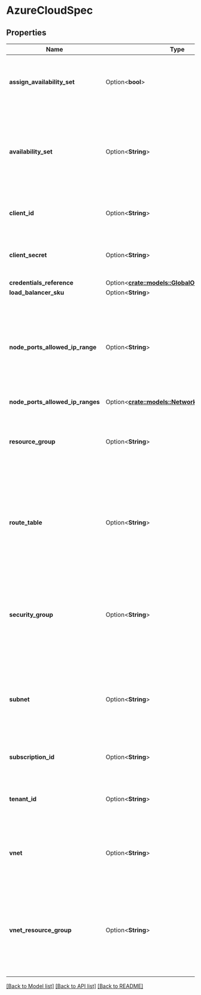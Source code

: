 # AzureCloudSpec

## Properties

Name | Type | Description | Notes
------------ | ------------- | ------------- | -------------
**assign_availability_set** | Option<**bool**> | Optional: AssignAvailabilitySet determines whether KKP creates and assigns an AvailabilitySet to machines. Defaults to `true` internally if not set. | [optional]
**availability_set** | Option<**String**> | An availability set that will be associated with nodes created for this cluster. If this field is set to empty string at cluster creation and `AssignAvailabilitySet` is set to `true`, a new availability set will be created and this field will be updated to the generated availability set's name. | [optional]
**client_id** | Option<**String**> | ClientID is the service principal used to access Azure. Can be read from `credentialsReference` instead. | [optional]
**client_secret** | Option<**String**> | ClientSecret is the client secret corresponding to the given service principal. Can be read from `credentialsReference` instead. | [optional]
**credentials_reference** | Option<[**crate::models::GlobalObjectKeySelector**](GlobalObjectKeySelector.md)> |  | [optional]
**load_balancer_sku** | Option<**String**> |  | [optional]
**node_ports_allowed_ip_range** | Option<**String**> | A CIDR range that will be used to allow access to the node port range in the security group to. Only applies if the security group is generated by KKP and not preexisting. If NodePortsAllowedIPRange nor NodePortsAllowedIPRanges is set, the node port range can be accessed from anywhere. | [optional]
**node_ports_allowed_ip_ranges** | Option<[**crate::models::NetworkRanges**](NetworkRanges.md)> |  | [optional]
**resource_group** | Option<**String**> | The resource group that will be used to look up and create resources for the cluster in. If set to empty string at cluster creation, a new resource group will be created and this field will be updated to the generated resource group's name. | [optional]
**route_table** | Option<**String**> | The name of a route table associated with the subnet referenced by `subnet`. If set to empty string at cluster creation, a new route table will be created and this field will be updated to the generated route table's name. If no subnet is defined at cluster creation, this field should be empty as well. | [optional]
**security_group** | Option<**String**> | The name of a security group associated with the subnet referenced by `subnet`. If set to empty string at cluster creation, a new security group will be created and this field will be updated to the generated security group's name. If no subnet is defined at cluster creation, this field should be empty as well. | [optional]
**subnet** | Option<**String**> | The name of a subnet in the VNet referenced by `vnet`. If set to empty string at cluster creation, a new subnet will be created and this field will be updated to the generated subnet's name. If no VNet is defined at cluster creation, this field should be empty as well. | [optional]
**subscription_id** | Option<**String**> | SubscriptionID is the Azure Subscription used for this cluster. Can be read from `credentialsReference` instead. | [optional]
**tenant_id** | Option<**String**> | TenantID is the Azure Active Directory Tenant used for this cluster. Can be read from `credentialsReference` instead. | [optional]
**vnet** | Option<**String**> | The name of the VNet resource used for setting up networking in. If set to empty string at cluster creation, a new VNet will be created and this field will be updated to the generated VNet's name. | [optional]
**vnet_resource_group** | Option<**String**> | Optional: VNetResourceGroup optionally defines a second resource group that will be used for VNet related resources instead. If left empty, NO additional resource group will be created and all VNet related resources use the resource group defined by `resourceGroup`. | [optional]

[[Back to Model list]](../README.md#documentation-for-models) [[Back to API list]](../README.md#documentation-for-api-endpoints) [[Back to README]](../README.md)


